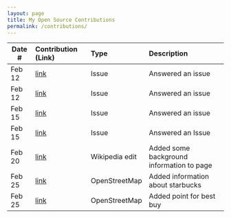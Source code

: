 ```yaml
---
layout: page
title: My Open Source Contributions
permalink: /contributions/
---
```


<!--
Type of the contribution should be "Wikipedia edit", "OpenStreet Map feature", "Documentation", "Course website", "Blog",
"Browser Add-on", etc.

The description should include a brief summary of what you did.

The link should bring us to a public page that shows your contribution. 

Replace the first row with your own contribution. 

-->



| Date #       | Contribution (Link)  | Type  | Description |
|---|:---|:---|:---|
| Feb 12   | [link](https://github.com/RVC-Project/Retrieval-based-Voice-Conversion/issues/15#issuecomment-1938088244)  | Issue   |   Answered an issue    |
| Feb 12    | [link](https://github.com/RVC-Project/Retrieval-based-Voice-Conversion/issues/13#issuecomment-1938082114)    | Issue     | Answered an issue     |
| Feb 15  |[link](https://github.com/unslothai/unsloth/issues/175#issuecomment-1947674695)     | Issue     | Answered an issue     |
|Feb 15|[link](https://github.com/abetlen/llama-cpp-python/issues/1192#issuecomment-1947682332)| Issue | Answered an Issue|
|Feb 20|[link](https://en.wikipedia.org/w/index.php?title=Neuro-sama&diff=prev&oldid=1209281155)|Wikipedia edit|Added some background information to page|
|Feb 25|[link](https://www.openstreetmap.org/changeset/147914680) |OpenStreetMap| Added information about starbucks |
|Feb 25|[link](https://www.openstreetmap.org/changeset/147914747)|OpenStreetMap | Added point for best buy|
